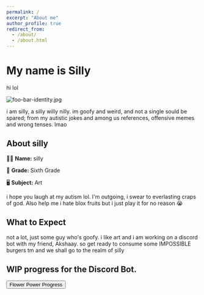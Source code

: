 ```yaml
---
permalink: /
excerpt: "About me"
author_profile: true
redirect_from: 
  - /about/
  - /about.html
---
```


# My name is Silly

hi lol

![foo-bar-identity.jpg](https://staticdelivery.nexusmods.com/mods/2751/images/thumbnails/798/798-1600863312-1511229545.jpeg)

i am silly, a silly willy nilly. im goofy and weird, and not a single sould be spared; from my autistic jokes and among us references, offensive memes and wrong tenses. lmao
## About silly

👩‍🏫 **Name:** silly

🏫 **Grade:** Sixth Grade

🖥️ **Subject:** Art 

i hope you laugh at my autism lol. I'm outgoing, i swear to everlasting craps of god. Also help me i hate blox fruits but i just play it for no reason 😭

## What to Expect

not a lot, just some guy who's goofy.
i like art and i am working on a discord bot with my friend, Akshaay.
so get ready to consume some IMPOSSIBLE burgers tm and we shall go to the realm of silly
## WIP progress for the Discord Bot.

<html>
<head>
  <title>Button Redirect</title>
</head>
<body>
  <button onclick="redirectToPage()">Flower Power Progress</button>

  <script>
    function redirectToPage() {
      window.location.href = "https://wenhaotheippoman.github.io/academicpages.github.io/wipinfo/";
    }
  </script>
</body>
</html>
